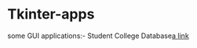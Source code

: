 # Tkinter-apps
some GUI applications:-
Student College Database[a link](https://github.com/AllanSasi/Tkinter-apps/blob/master/StudentManagementSystem.py)
